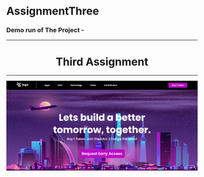 # AssignmentThree
<h3>Demo run of The Project - </h3><hr>
<div align="center">
<h1 [align]="center">Third Assignment </h1><hr>
<img src="./output/op.png">
</div>
